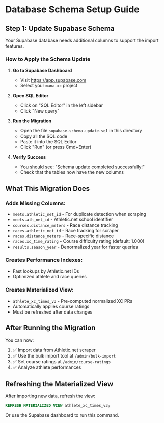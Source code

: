 # Database Schema Setup Guide

## Step 1: Update Supabase Schema

Your Supabase database needs additional columns to support the import features.

### How to Apply the Schema Update

1. **Go to Supabase Dashboard**
   - Visit https://app.supabase.com
   - Select your `mana-xc` project

2. **Open SQL Editor**
   - Click on "SQL Editor" in the left sidebar
   - Click "New query"

3. **Run the Migration**
   - Open the file `supabase-schema-update.sql` in this directory
   - Copy all the SQL code
   - Paste it into the SQL Editor
   - Click "Run" (or press Cmd+Enter)

4. **Verify Success**
   - You should see: "Schema update completed successfully!"
   - Check that the tables now have the new columns

## What This Migration Does

### Adds Missing Columns:
- `meets.athletic_net_id` - For duplicate detection when scraping
- `meets.ath_net_id` - Athletic.net school identifier
- `courses.distance_meters` - Race distance tracking
- `races.athletic_net_id` - Race tracking for scraper
- `races.distance_meters` - Race-specific distance
- `races.xc_time_rating` - Course difficulty rating (default: 1.000)
- `results.season_year` - Denormalized year for faster queries

### Creates Performance Indexes:
- Fast lookups by Athletic.net IDs
- Optimized athlete and race queries

### Creates Materialized View:
- `athlete_xc_times_v3` - Pre-computed normalized XC PRs
- Automatically applies course ratings
- Must be refreshed after data changes

## After Running the Migration

You can now:
1. ✅ Import data from Athletic.net scraper
2. ✅ Use the bulk import tool at `/admin/bulk-import`
3. ✅ Set course ratings at `/admin/course-ratings`
4. ✅ Analyze athlete performances

## Refreshing the Materialized View

After importing new data, refresh the view:

```sql
REFRESH MATERIALIZED VIEW athlete_xc_times_v3;
```

Or use the Supabase dashboard to run this command.
